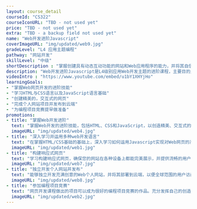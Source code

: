 ```yaml
---
layout: course_detail
courseId: "CS322"
courseIconURL: "TBD - not used yet"
price: "TBD - not used yet"
extra: "TBD - a backup field not used yet"
name: "Web开发进阶Javascript"
coverImageURL: "img/updated/web9.jpg"
gradeLevel: "L4 应用主题编程"
pathway: "网站开发"
skillLevel: "中级"
shortDescription : "掌握创建具有动态互动功能的网站和Web应用程序的能力，并将其自信地发布在云端，让全世界的用户体验到你的创意和才华！"
description: "Web开发进阶Javascript是L4级别应用Web开发主题的进阶课程，主要目的是让同学在掌握HTML/CSS的基础上继续学习如何使用Javascript来完成对Web网页的高级控制。最终的目标是让同学可以独立做出具有动态互动的网站与Web应用程序，并且发布在云端。"
videoIntro : "https://www.youtube.com/embed/u1bY1XHYjHo"
learningGoals:
- "掌握Web网页开发的进阶技能"
- "学习HTML与CSS语言以及JavaScript语言基础"
- "创建精美的，交互式的网页"
- "完成个人网站项目并发布到云端"
- "为编程项目竞赛提早做准备"
promotions:
- title: "掌握Web开发进阶"
  text: "掌握Web开发的进阶技能，包括HTML、CSS和JavaScript，以创造精美、交互式的网页体验。"
  imageURL: "img/updated/web4.jpg"
- title: "深入学习并运用多种web开发语言"
  text: "在掌握HTML/CSS基础的基础上，深入学习如何运用Javascript实现对Web网页的高级控制。"
  imageURL: "img/updated/web1.jpg"
- title: "构建响应式网页"
  text: "学习构建响应式网页，确保您的网站在各种设备上都能完美展示，并提供流畅的用户体验。"
  imageURL: "img/updated/web7.jpg"
- title: "独立开发个人网站并发布"
  text: "能够独立开发充满创意的Web个人网站，并将其部署到云端，以便全球范围的用户访问。"
  imageURL: "img/updated/web8.jpg"
- title: "参加编程项目竞赛"
  text: "网页开发课程做出的项目可以成为很好的编程项目竞赛的作品。充分发挥自己的创造力，动手解决生活中的问题，做实验，发布结果，为大学申请打下基础。"
  imageURL: "img/updated/web2.jpg"
---
```

